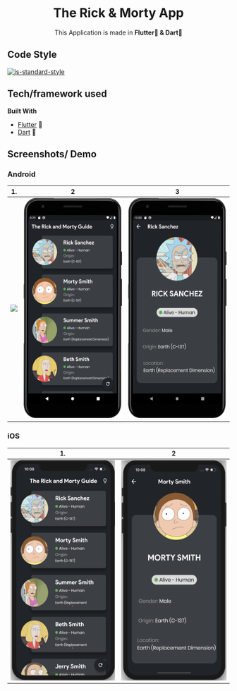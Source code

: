 <h1 align="center"><strong>The Rick & Morty App</strong></h1>

<p align="center">This Application is made in <strong>Flutter🚀 & Dart🎯</strong></p>

## Code Style 

[![js-standard-style](https://img.shields.io/badge/code%20style-standard-brightgreen.svg?style=flat)](https://github.com/feross/standard)

## Tech/framework used

<b>Built With</b>
- [Flutter](https://flutter.dev) 📱
- [Dart](https://dart.dev) 🎯

## Screenshots/ Demo
### Android

|                   1.                    |                    2                    |            3                |
| :--------------------------------------:| :-------------------------------------: |:--------------------------: |
|<img src="/DemoA.gif" height="500em"/>    | <img src="/AndroidH.png" height="500em"/>   |<img src="/AndroidD.png" height="500em"/>|

### iOS

|                   1.                    |                    2                    |  
| :--------------------------------------:| :-------------------------------------: | 
|<img src="/iosH.png" height="500em"/>| <img src="/iosD.png" height="500em"/>|

